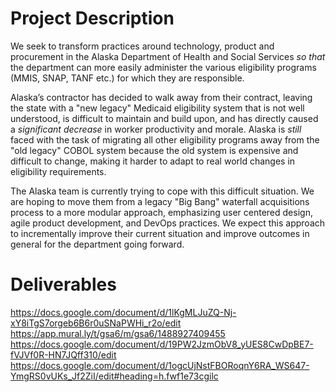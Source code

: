 # Project Description
We seek to transform practices around technology, product and procurement in the Alaska Department of Health and Social Services _so that_ the department can more easily administer the various eligibility programs (MMIS, SNAP, TANF etc.) for which they are responsible.

Alaska’s contractor has decided to walk away from their contract, leaving the state with a "new legacy" Medicaid eligibility system that is not well understood, is difficult to maintain and build upon, and has directly caused a _significant decrease_ in worker productivity and morale. Alaska is _still_ faced with the task of migrating all other eligibility programs away from the "old legacy" COBOL system because the old system is expensive and difficult to change, making it harder to adapt to real world changes in eligibility requirements. 

The Alaska team is currently trying to cope with this difficult situation. We are hoping to move them from a legacy "Big Bang" waterfall acquisitions process to a more modular approach, emphasizing user centered design, agile product development, and DevOps practices. We expect this approach to incrementally improve their current situation and improve outcomes in general for the department going forward.

# Deliverables
https://docs.google.com/document/d/1lKgMLJuZQ-Nj-xY8iTgS7orgeb6B6r0uSNaPWHi_r2o/edit
https://app.mural.ly/t/gsa6/m/gsa6/1488927409455
https://docs.google.com/document/d/19PW2JzmObV8_yUES8CwDpBE7-fVJVf0R-HN7JQff310/edit
https://docs.google.com/document/d/1ogcUjNstFBORoqnY6RA_WS647-YmgRS0vUKs_Jf2ZiI/edit#heading=h.fwf1e73cgilc
